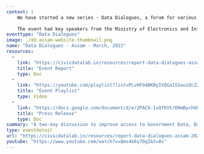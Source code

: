 ```yaml
--- 
context: |
    We have started a new series - Data Dialogues, a forum for various government agencies, civil societies, academia, media and other actors to come together and shape data-driven policy discourse in the country. Our first event in the series was Data Dialogues - Assam, a two-day consultation, on 21st and 22nd March 2022, in collaboration with the Open Government Data (OGD) - project management team at the National Informatics Centre (NIC). The objective of this consultation was to understand how to improve the publishing of government data and enable data sharing to strengthen access to information and enhance the state’s efficiency in governance. The objective was also to hear from the non-government actors working in different sectors about the public data they use, how they use it and the challenges they face.
    
    The event had key speakers from the Ministry of Electronics and Information Technology, Assam State Disaster Management Authority, Assam Finance Department, Assam Panchayat & RuralDevelopment Department, Assam State Child Protection Society, World Bank, IIT Guwahati, Universal Team for Social Action and Help (UTSAH), among others.
eventtype: "Data Dialogues"
image: ./dd-assam-website-thumbnail.png
name: "Data Dialogues - Assam - March, 2022"
resources: 
  - 
    link: "https://civicdatalab.in/resources/report-data-dialogues-assam-2022.pdf"
    title: "Event Report"
    type: Doc
  - 
    link: "https://youtube.com/playlist?list=PLvHFO4BKByIVQGa1SSauiOcZZ8brCJFMb"
    title: "Event Playlist"
    type: Video
  - 
    link: "https://docs.google.com/document/d/e/2PACX-1vQfKVtrDHmBychU8mZXFqb86PofBL3PhpmljEgptcIVIQCNd8e6ddFFyQtWs2yoFYQNOUcNNYNZyJo5/pub"
    title: "Press Release"
    type: Doc
summary: "A two-day discussion to improve access to Government Data, Data Sharing, Data-driven decision-making & Community Building in Assam."
type: eventdetail
url: "https://civicdatalab.in/resources/report-data-dialogues-assam-2022.pdf"
youtube: "https://www.youtube.com/watch?v=Qms4k6y7OgI&t=8s"
---
```

